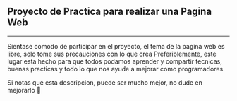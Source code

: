 ## Proyecto de Practica para realizar una __Pagina Web__

---

Sientase comodo de participar en el proyecto, el tema de la pagina web es libre, solo tome sus precauciones con lo que crea
Preferiblemente, este lugar esta hecho para que todos podamos aprender y compartir tecnicas, buenas practicas y todo lo que nos ayude
a mejorar como programadores.

Si notas que esta descripcion, puede ser mucho mejor, no dude en mejorarlo 🐰
